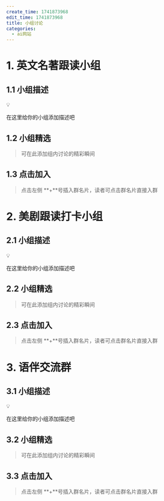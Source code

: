 ```yaml
---
create_time: 1741873968
edit_time: 1741873968
title: 小组讨论
categories:
  - ai网站
---
```


# 1. 英文名著跟读小组

## 1.1 小组描述

<div class="callout callout-bg-4 callout-border-2">
<div class='callout-emoji'>💡</div>
<p>在这里给你的小组添加描述吧</p>
</div>

## 1.2 小组精选

> 可在此添加组内讨论的精彩瞬间

## 1.3 点击加入

> 点击左侧 **+**号插入群名片，读者可点击群名片直接入群

# 2. 美剧跟读打卡小组

## 2.1 小组描述

<div class="callout callout-bg-4 callout-border-2">
<div class='callout-emoji'>💡</div>
<p>在这里给你的小组添加描述吧</p>
</div>

## 2.2 小组精选

> 可在此添加组内讨论的精彩瞬间

## 2.3 点击加入

> 点击左侧 **+**号插入群名片，读者可点击群名片直接入群

# 3. 语伴交流群

## 3.1 小组描述

<div class="callout callout-bg-4 callout-border-2">
<div class='callout-emoji'>💡</div>
<p>在这里给你的小组添加描述吧</p>
</div>

## 3.2 小组精选

> 可在此添加组内讨论的精彩瞬间

## 3.3 点击加入

> 点击左侧 **+**号插入群名片，读者可点击群名片直接入群
